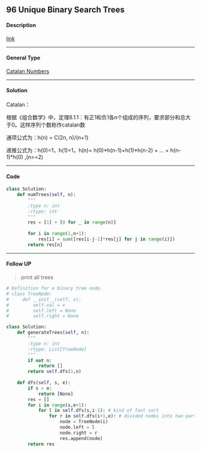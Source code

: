 ## 96 Unique Binary Search Trees

#### Description

[link](https://leetcode.com/problems/unique-binary-search-trees/)

---

#### General Type

[Catalan Numbers](https://blog.csdn.net/ojshilu/article/details/14649353)

---

#### Solution

Catalan：

根据《组合数学》中，定理8.1.1：有正1和负1各n个组成的序列，要求部分和总大于0。这样序列个数称作catalan数

通项公式为：h(n) = C(2n, n)/(n+1)

递推公式为：h(0)=1，h(1)=1，h(n)= h(0)*h(n-1)+h(1)*h(n-2) + ... + h(n-1)*h(0) ,(n>=2)

---

#### Code

```python
class Solution:
    def numTrees(self, n):
        """
        :type n: int
        :rtype: int
        """
        res = [1] + [0 for _ in range(n)]
        
        for i in range(1,n+1):
            res[i] = sum([res[i-j-1]*res[j] for j in range(i)])
        return res[n]
```

---

#### Follow UP

> print all trees

```python
# Definition for a binary tree node.
# class TreeNode:
#     def __init__(self, x):
#         self.val = x
#         self.left = None
#         self.right = None

class Solution:
    def generateTrees(self, n):
        """
        :type n: int
        :rtype: List[TreeNode]
        """
        if not n:
            return []
        return self.dfs(1,n)
    
    def dfs(self, s, e):
        if s > e:
            return [None]
        res = []
        for i in range(s,e+1):
            for l in self.dfs(s,i-1): # kind of fast sort
                for r in self.dfs(i+1,e): # divided nodes into two parts and reunion them
                    node = TreeNode(i)
                    node.left = l
                    node.right = r
                    res.append(node)
        return res
```
